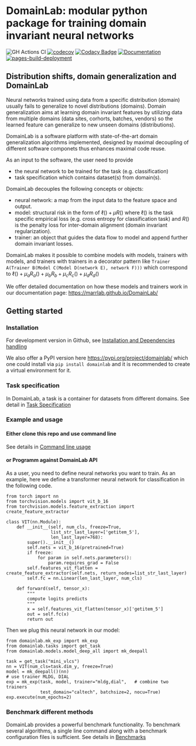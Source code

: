 # DomainLab: modular python package for training domain invariant neural networks

![GH Actions CI ](https://github.com/marrlab/DomainLab/actions/workflows/ci.yml/badge.svg?branch=master)
[![codecov](https://codecov.io/gh/marrlab/DomainLab/branch/master/graph/badge.svg)](https://app.codecov.io/gh/marrlab/DomainLab)
[![Codacy Badge](https://app.codacy.com/project/badge/Grade/bc22a1f9afb742efb02b87284e04dc86)](https://www.codacy.com/gh/marrlab/DomainLab/dashboard)
[![Documentation](https://img.shields.io/badge/Documentation-Here)](https://marrlab.github.io/DomainLab/)
[![pages-build-deployment](https://github.com/marrlab/DomainLab/actions/workflows/pages/pages-build-deployment/badge.svg)](https://github.com/marrlab/DomainLab/actions/workflows/pages/pages-build-deployment)

## Distribution shifts, domain generalization and DomainLab

Neural networks trained using data from a specific distribution (domain) usually fails to generalize to novel distributions (domains). Domain generalization aims at learning domain invariant features by utilizing data from multiple domains (data sites, corhorts, batches, vendors) so the learned feature can generalize to new unseen domains (distributions). 

DomainLab is a software platform with state-of-the-art domain generalization algorithms implemented, designed by maximal decoupling of different software componets thus enhances maximal code reuse.

As an input to the software, the user need to provide 
- the neural network to be trained for the task (e.g. classification)
- task specification which contains dataset(s) from domain(s). 

DomainLab decouples the following concepts or objects:
- neural network: a map from the input data to the feature space and output.
- model: structural risk in the form of $\ell() + \mu R()$  where $\ell()$ is the task specific empirical loss (e.g. cross entropy for classification task) and $R()$ is the penalty loss for inter-domain alignment (domain invariant regularization).
- trainer:  an object that guides the data flow to model and append further domain invariant losses.

DomainLab makes it possible to combine models with models, trainers with models, and trainers with trainers in a decorator pattern like `Trainer A(Trainer B(Model C(Model D(network E), network F)))` which correspond to $\ell() + \mu_a R_a() + \mu_b R_b + \mu_c R_c() + \mu_d R_d()$ 

We offer detailed documentation on how these models and trainers work in our documentation page: https://marrlab.github.io/DomainLab/

## Getting started

### Installation
For development version in Github, see [Installation and Dependencies handling](./docs/doc_intall.md)

We also offer a PyPI version here https://pypi.org/project/domainlab/  which one could install via `pip install domainlab` and it is recommended to create a virtual environment for it. 

### Task specification
In DomainLab, a task is a container for datasets from different domains. See detail in
[Task Specification](./docs/doc_tasks.md)

### Example and usage

#### Either clone this repo and use command line 
See details in [Command line usage](./docs/doc_usage_cmd.md)

#### or Programm against DomainLab API

As a user, you need to define neural networks you want to train. As an example, here we define a transformer neural network for classification in the following code. 
```
from torch import nn                                                                                     
from torchvision.models import vit_b_16                                                                  
from torchvision.models.feature_extraction import create_feature_extractor

class VIT(nn.Module):                                                                                    
    def __init__(self, num_cls, freeze=True,                                                             
                 list_str_last_layer=['getitem_5'],                                                      
                 len_last_layer=768):                                                                    
        super().__init__()                                                                               
        self.nets = vit_b_16(pretrained=True)                                                            
        if freeze:                                                                                                                                    
            for param in self.nets.parameters():                                                         
                param.requires_grad = False                                                              
        self.features_vit_flatten = create_feature_extractor(self.nets, return_nodes=list_str_last_layer)           
        self.fc = nn.Linear(len_last_layer, num_cls)                                                     
                                                                                                         
    def forward(self, tensor_x):                                                                         
        """
        compute logits predicts
        """
        x = self.features_vit_flatten(tensor_x)['getitem_5']
        out = self.fc(x)
        return out
```
Then we plug this neural network in our model:
```
from domainlab.mk_exp import mk_exp                                                                      
from domainlab.tasks import get_task                                                                     
from domainlab.models.model_deep_all import mk_deepall

task = get_task("mini_vlcs")
nn = VIT(num_cls=task.dim_y, freeze=True)
model = mk_deepall()(nn)
# use trainer MLDG, DIAL
exp = mk_exp(task, model, trainer="mldg,dial",   # combine two trainers
             test_domain="caltech", batchsize=2, nocu=True)
exp.execute(num_epochs=2)
```


### Benchmark different methods
DomainLab provides a powerful benchmark functionality. 
To benchmark several algorithms, a single line command along with a benchmark configuration files is sufficient. See details in [Benchmarks](./docs/doc_benchmark.md)
